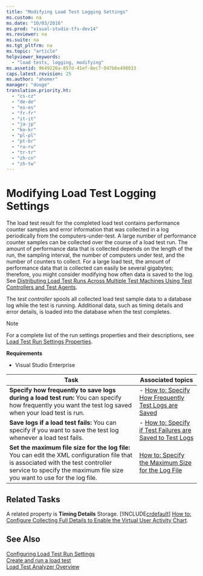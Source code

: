 ```yaml
---
title: "Modifying Load Test Logging Settings"
ms.custom: na
ms.date: "10/03/2016"
ms.prod: "visual-studio-tfs-dev14"
ms.reviewer: na
ms.suite: na
ms.tgt_pltfrm: na
ms.topic: "article"
helpviewer_keywords: 
  - "load tests, logging, modifying"
ms.assetid: 9649226a-857d-41ef-8ec7-047b6e498033
caps.latest.revision: 25
ms.author: "ahomer"
manager: "douge"
translation.priority.ht: 
  - "cs-cz"
  - "de-de"
  - "es-es"
  - "fr-fr"
  - "it-it"
  - "ja-jp"
  - "ko-kr"
  - "pl-pl"
  - "pt-br"
  - "ru-ru"
  - "tr-tr"
  - "zh-cn"
  - "zh-tw"
---
```

# Modifying Load Test Logging Settings
The load test result for the completed load test contains performance counter samples and error information that was collected in a log periodically from the computers-under-test. A large number of performance counter samples can be collected over the course of a load test run. The amount of performance data that is collected depends on the length of the run, the sampling interval, the number of computers under test, and the number of counters to collect. For a large load test, the amount of performance data that is collected can easily be several gigabytes; therefore, you might consider modifying how often data is saved to the log. See [Distributing Load Test Runs Across Multiple Test Machines Using Test Controllers and Test Agents](../test/distributing-load-test-runs-across-multiple-test-machines-using-test-controllers-and-test-agents.md).  
  
 The *test controller* spools all collected load test sample data to a database log while the test is running. Additional data, such as timing details and error details, is loaded into the database when the test completes.  
  
> [!NOTE]
>  For a complete list of the run settings properties and their descriptions, see [Load Test Run Settings Properties](../test/load-test-run-settings-properties.md).  
  
 **Requirements**  
  
-   Visual Studio Enterprise  
  
|Task|Associated topics|  
|----------|-----------------------|  
|**Specify how frequently to save logs during a load test run:** You can specify how frequently you want the test log saved when your load test is run.|-   [How to: Specify How Frequently Test Logs are Saved](../test/how-to--specify-how-frequently-test-logs-are-saved-using-the-load-test-editor.md)|  
|**Save logs if a load test fails:** You can specify if you want to save the test log whenever a load test fails.|-   [How to: Specify if Test Failures are Saved to Test Logs](../test/how-to--specify-if-test-failures-are-saved-to-test-logs-using-the-load-test-editor.md)|  
|**Set the maximum file size for the log file:** You can edit the XML configuration file that is associated with the test controller service to specify the maximum file size you want to use for the log file.|[How to: Specify the Maximum Size for the Log File](../test/how-to--specify-the-maximum-size-for-the-log-file.md)|  
  
## Related Tasks  
 A related property is **Timing Details** Storage. [!INCLUDE[crdefault](../codequality/includes/crdefault_md.md)] [How to: Configure Collecting Full Details to Enable the Virtual User Activity Chart](../test/cb22e43b-af4d-4e09-9389-3c3fa00786f7.md).  
  
## See Also  
 [Configuring Load Test Run Settings](../test/configuring-load-test-run-settings.md)   
 [Create and run a load test](assetId:///7041cbcf-9ab1-4579-98ff-8f296aeaded4)   
 [Load Test Analyzer Overview](../test/load-test-analyzer-overview.md)